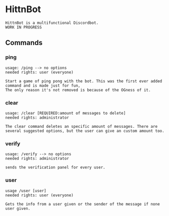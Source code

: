 # HittnBot
    HittnBot is a multifunctional Discordbot.
    WORK IN PROGRESS

## Commands

### ping
    usage: /ping --> no options
    needed rights: user (everyone)

    Start a game of ping pong with the bot. This was the first ever added command and is made just for fun,
    The only reason it's not removed is because of the OGness of it.
### clear 
    usage: /clear [REQUIRED:amount of messages to delete]
    needed rights: administrator

    The clear command deletes an specific amount of messages. There are several suggested options, but the user can give an custom amount too.

### verify 
    usage: /verify --> no options
    needed rights: administrator

    sends the verification panel for every user.

### user
    usage /user [user]
    needed rights: user (everyone)

    Gets the info from a user given or the sender of the message if none user given.


